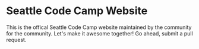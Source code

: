 # Seattle Code Camp Website
This is the offical Seattle Code Camp website maintained by the community for the community. Let's make it awesome together!
Go ahead, submit a pull request.

